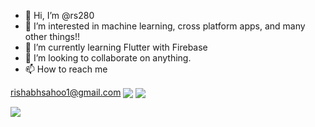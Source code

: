 - 👋 Hi, I’m @rs280
- 👀 I’m interested in machine learning, cross platform apps, and many other things!!
- 🌱 I’m currently learning Flutter with Firebase
- 💞️ I’m looking to collaborate on anything.
- 📫 How to reach me 

rishabhsahoo1@gmail.com
<img  align = "center" src="https://dcbadge.vercel.app/api/shield/bot/740956672494665759" />
  <img align="center" src="https://github-readme-stats.vercel.app/api/top-langs/?username=rs280" />


  <img align="center" src="https://github-readme-stats.vercel.app/api?username=rs280&count_private=true" />
